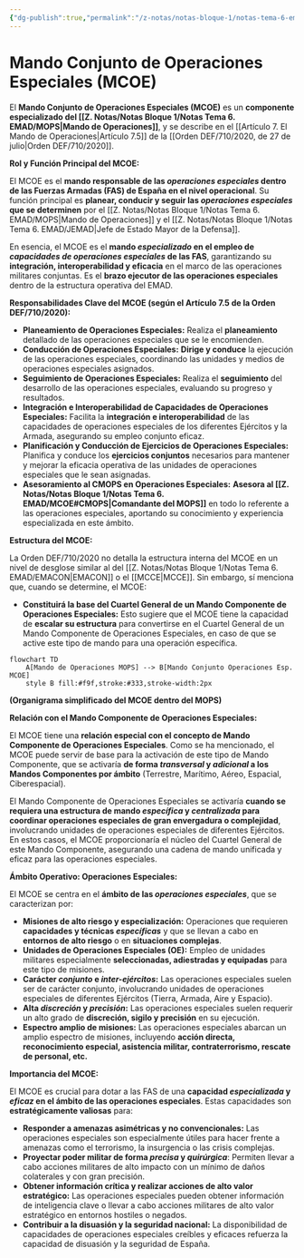```yaml
---
{"dg-publish":true,"permalink":"/z-notas/notas-bloque-1/notas-tema-6-emad/mcoe/"}
---
```


# Mando Conjunto de Operaciones Especiales (MCOE)

El **Mando Conjunto de Operaciones Especiales (MCOE)** es un **componente especializado del [[Z. Notas/Notas Bloque 1/Notas Tema 6. EMAD/MOPS\|Mando de Operaciones]]**,  y se describe en el [[Artículo 7. El Mando de Operaciones\|Artículo 7.5]] de la [[Orden DEF/710/2020, de 27 de julio\|Orden DEF/710/2020]].

**Rol y Función Principal del MCOE:**

El MCOE es el **mando responsable de las *operaciones especiales* dentro de las Fuerzas Armadas (FAS) de España en el nivel operacional**. Su función principal es **planear, conducir y seguir las *operaciones especiales* que se determinen** por el [[Z. Notas/Notas Bloque 1/Notas Tema 6. EMAD/MOPS\|Mando de Operaciones]] y el [[Z. Notas/Notas Bloque 1/Notas Tema 6. EMAD/JEMAD\|Jefe de Estado Mayor de la Defensa]].

En esencia, el MCOE es el **mando *especializado* en el empleo de *capacidades de operaciones especiales* de las FAS**,  garantizando su **integración, interoperabilidad y eficacia** en el marco de las operaciones militares conjuntas.  Es el **brazo ejecutor de las operaciones especiales** dentro de la estructura operativa del EMAD.

**Responsabilidades Clave del MCOE (según el Artículo 7.5 de la Orden DEF/710/2020):**

*   **Planeamiento de Operaciones Especiales:**  Realiza el **planeamiento** detallado de las operaciones especiales que se le encomienden.
*   **Conducción de Operaciones Especiales:**  **Dirige y conduce** la ejecución de las operaciones especiales,  coordinando las unidades y medios de operaciones especiales asignados.
*   **Seguimiento de Operaciones Especiales:**  Realiza el **seguimiento** del desarrollo de las operaciones especiales,  evaluando su progreso y resultados.
*   **Integración e Interoperabilidad de Capacidades de Operaciones Especiales:**  Facilita la **integración e interoperabilidad** de las capacidades de operaciones especiales de los diferentes Ejércitos y la Armada,  asegurando su empleo conjunto eficaz.
*   **Planificación y Conducción de Ejercicios de Operaciones Especiales:**  Planifica y conduce los **ejercicios conjuntos** necesarios para mantener y mejorar la eficacia operativa de las unidades de operaciones especiales que le sean asignadas.
*   **Asesoramiento al CMOPS en Operaciones Especiales:**  **Asesora al [[Z. Notas/Notas Bloque 1/Notas Tema 6. EMAD/MCOE#CMOPS\|Comandante del MOPS]]** en todo lo referente a las operaciones especiales,  aportando su conocimiento y experiencia especializada en este ámbito.

**Estructura del MCOE:**

La Orden DEF/710/2020 no detalla la estructura interna del MCOE en un nivel de desglose similar al del [[Z. Notas/Notas Bloque 1/Notas Tema 6. EMAD/EMACON\|EMACON]] o el [[MCCE\|MCCE]].  Sin embargo, sí menciona que, cuando se determine, el MCOE:

*   **Constituirá la base del Cuartel General de un Mando Componente de Operaciones Especiales:** Esto sugiere que el MCOE tiene la capacidad de **escalar su estructura** para convertirse en el Cuartel General de un Mando Componente de Operaciones Especiales,  en caso de que se active este tipo de mando para una operación específica.

```mermaid
flowchart TD
    A[Mando de Operaciones MOPS] --> B[Mando Conjunto Operaciones Esp. MCOE]
    style B fill:#f9f,stroke:#333,stroke-width:2px
```

**(Organigrama simplificado del MCOE dentro del MOPS)**

**Relación con el Mando Componente de Operaciones Especiales:**

El MCOE tiene una **relación especial con el concepto de Mando Componente de Operaciones Especiales**.  Como se ha mencionado, el MCOE puede servir de base para la activación de este tipo de Mando Componente,  que se activaría **de forma *transversal* y *adicional* a los Mandos Componentes por ámbito** (Terrestre, Marítimo, Aéreo, Espacial, Ciberespacial).

El Mando Componente de Operaciones Especiales se activaría **cuando se requiera una estructura de mando *específica* y *centralizada* para coordinar operaciones especiales de gran envergadura o complejidad**,  involucrando unidades de operaciones especiales de diferentes Ejércitos.  En estos casos, el MCOE proporcionaría el núcleo del Cuartel General de este Mando Componente,  asegurando una cadena de mando unificada y eficaz para las operaciones especiales.

**Ámbito Operativo: Operaciones Especiales:**

El MCOE se centra en el **ámbito de las *operaciones especiales***,  que se caracterizan por:

*   **Misiones de alto riesgo y especialización:**  Operaciones que requieren **capacidades y técnicas *específicas*** y que se llevan a cabo en **entornos de alto riesgo** o en **situaciones complejas**.
*   **Unidades de Operaciones Especiales (OE):**  Empleo de unidades militares especialmente **seleccionadas, adiestradas y equipadas** para este tipo de misiones.
*   **Carácter *conjunto* e *inter-ejércitos*:**  Las operaciones especiales suelen ser de carácter conjunto,  involucrando unidades de operaciones especiales de diferentes Ejércitos (Tierra, Armada, Aire y Espacio).
*   **Alta *discreción* y *precisión*:**  Las operaciones especiales suelen requerir un alto grado de **discreción, sigilo y precisión** en su ejecución.
*   **Espectro amplio de misiones:**  Las operaciones especiales abarcan un amplio espectro de misiones,  incluyendo **acción directa, reconocimiento especial, asistencia militar, contraterrorismo, rescate de personal, etc.**

**Importancia del MCOE:**

El MCOE es crucial para dotar a las FAS de una **capacidad *especializada* y *eficaz* en el ámbito de las operaciones especiales**.  Estas capacidades son **estratégicamente valiosas** para:

*   **Responder a amenazas asimétricas y no convencionales:**  Las operaciones especiales son especialmente útiles para hacer frente a amenazas como el terrorismo, la insurgencia o las crisis complejas.
*   **Proyectar poder militar de forma *precisa* y *quirúrgica***:  Permiten llevar a cabo acciones militares de alto impacto con un mínimo de daños colaterales y con gran precisión.
*   **Obtener información crítica y realizar acciones de alto valor estratégico:**  Las operaciones especiales pueden obtener información de inteligencia clave o llevar a cabo acciones militares de alto valor estratégico en entornos hostiles o negados.
*   **Contribuir a la disuasión y la seguridad nacional:**  La disponibilidad de capacidades de operaciones especiales creíbles y eficaces refuerza la capacidad de disuasión y la seguridad de España.
